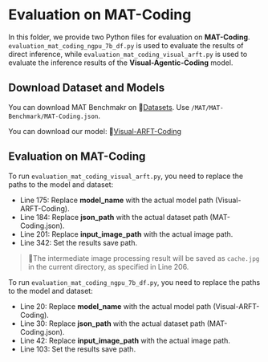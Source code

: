 # Evaluation on MAT-Coding
In this folder, we provide two Python files for evaluation on **MAT-Coding**.
``evaluation_mat_coding_ngpu_7b_df.py`` is used to evaluate the results of direct inference, while `evaluation_mat_coding_visual_arft.py` is used to evaluate the inference results of the **Visual-Agentic-Coding** model.

## Download Dataset and Models
You can download MAT Benchmakr on 🤗<a href="https://huggingface.co/datasets/laolao77/MAT">Datasets</a>. Use `/MAT/MAT-Benchmark/MAT-Coding.json`.

You can download our model: 🤗<a href="https://huggingface.co/laolao77/Visual-ARFT-Coding">Visual-ARFT-Coding</a></h3>

## Evaluation on MAT-Coding

To run `evaluation_mat_coding_visual_arft.py`, you need to replace the paths to the model and dataset:

-  Line 175: Replace **model_name** with the actual model path (Visual-ARFT-Coding).
-  Line 184: Replace **json_path** with the actual dataset path (MAT-Coding.json).
-  Line 201: Replace **input_image_path** with the actual image path.
-  Line 342: Set the results save path.

> 🔔The intermediate image processing result will be saved as `cache.jpg` in the current directory, as specified in Line 206.

To run `evaluation_mat_coding_ngpu_7b_df.py`, you need to replace the paths to the model and dataset:

-  Line 20: Replace **model_name** with the actual model path (Visual-ARFT-Coding).
-  Line 30: Replace **json_path** with the actual dataset path (MAT-Coding.json).
-  Line 42: Replace **input_image_path** with the actual image path.
-  Line 103: Set the results save path.







